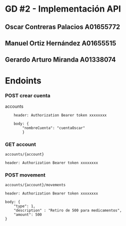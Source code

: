 # GD #2 - Implementación API

## Oscar Contreras Palacios A01655772

## Manuel Ortiz Hernández A01655515

## Gerardo Arturo Miranda A01338074

# Endoints


### POST crear cuenta

accounts

```
    header: Authorization Bearer token xxxxxxxx

    body: {
        "nombreCuenta": "cuentaOscar"
        }
```
### GET  account

```
accounts/{account}

header: Authorization Bearer token xxxxxxxx
```


### POST movement 

```
accounts/{account}/movements

header: Authorization Bearer token xxxxxxxx

body: {
    "type": 1,
    "description" : "Retiro de 500 para medicamentos",
    "amount": 500
}

```

